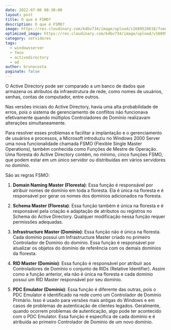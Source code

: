 ```yaml
---
date: 2022-07-06 08:30:00
layout: post
title: O que é FSMO?
description: O que é FSMO?
image: https://res.cloudinary.com/k4bv734/image/upload/v1689528618/fsmo_levdey.jpg
optimized_image: https://res.cloudinary.com/k4bv734/image/upload/v1689528618/fsmo_optimized_mxtofk.jpg
category: servidores
tags:
  - windowsserver
  - fmso
  - activedirectory
  - ad
author: brunocosta
paginate: false
---
```

O Active Directory pode ser comparado a um banco de dados que armazena os atributos da infraestrutura de rede, como nomes de usuários, senhas, contas de computador, entre outros.

Nas versões iniciais do Active Directory, havia uma alta probabilidade de erros, pois o sistema de gerenciamento de conflitos não funcionava efetivamente quando múltiplos Controladores de Domínio realizavam alterações simultaneamente.

Para resolver esses problemas e facilitar a implantação e o gerenciamento de usuários e processos, a Microsoft introduziu no Windows 2000 Server uma nova funcionalidade chamada FSMO (Flexible Single Master Operations), também conhecida como Funções de Mestre de Operação. Uma floresta do Active Directory contém, no mínimo, cinco funções FSMO, que podem estar em um único servidor ou distribuídas em vários servidores no domínio.

São as regras FSMO:

1. **Domain Naming Master (Floresta)**: Essa função é responsável por atribuir nomes de domínio em toda a floresta. Ela é única na floresta e é responsável por gerar os nomes dos domínios adicionados na floresta.

2. **Schema Master (Floresta)**: Essa função também é única na floresta e é responsável pela criação e adaptação de atributos ou registros no Schema do Active Directory. Qualquer modificação nessa função requer permissões adequadas.

3. **Infrastructure Master (Domínio)**: Essa função não é única na floresta. Cada domínio possui um Infrastructure Master criado no primeiro Controlador de Domínio do domínio. Essa função é responsável por atualizar os objetos do domínio de referência com os demais domínios da floresta.

4. **RID Master (Domínio)**: Essa função é responsável por atribuir aos Controladores de Domínio o conjunto de RIDs (Relative Identifier). Assim como a função anterior, ela não é única na floresta e cada domínio possui um RID Master responsável por seu domínio.

5. **PDC Emulator (Domínio)**: Essa função é diferente das outras, pois o PDC Emulator é identificado na rede como um Controlador de Domínio Primário. Isso é usado para versões mais antigas do Windows e em casos de problemas de autenticação de clientes legados. Geralmente, quando ocorrem problemas de autenticação, algo pode ter acontecido com o PDC Emulator. Essa função é específica de cada domínio e é atribuída ao primeiro Controlador de Domínio de um novo domínio.